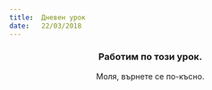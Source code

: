 ```yaml
---
title:  Дневен урок
date:   22/03/2018
---
```


### <center>Работим по този урок.</center>
<center>Моля, върнете се по-късно.</center>